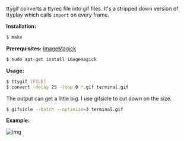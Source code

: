 
ttygif converts a ttyrec file into gif files. It's a stripped down version of ttyplay which calls `import` on every frame.

**Installation:**

``` sh
$ make
```

**Prerequisites:** [ImageMagick](http://www.imagemagick.org/script/index.php)

``` sh
$ sudo apt-get install imagemagick
```

**Usage:**

``` sh
$ ttygif [FILE]
$ convert -delay 25 -loop 0 *.gif terminal.gif
```

The output can get a little big. I use gifsicle to cut down on the size.

``` sh
$ gifsicle --batch --optimize=3 terminal.gif
```

**Example:**

![img](http://i.imgur.com/KTWIWQT.gif)
